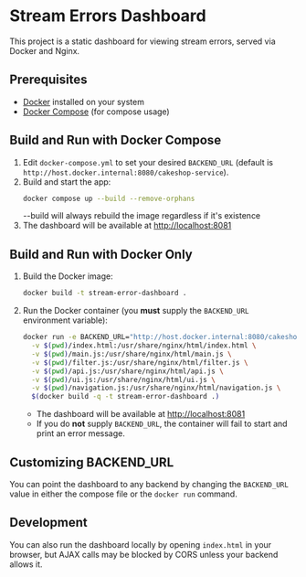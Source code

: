 # Stream Errors Dashboard

This project is a static dashboard for viewing stream errors, served via Docker and Nginx.

## Prerequisites
- [Docker](https://www.docker.com/get-started) installed on your system
- [Docker Compose](https://docs.docker.com/compose/) (for compose usage)

## Build and Run with Docker Compose

1. Edit `docker-compose.yml` to set your desired `BACKEND_URL` (default is `http://host.docker.internal:8080/cakeshop-service`).
2. Build and start the app:
   ```sh
   docker compose up --build --remove-orphans
   ```
   --build will always rebuild the image regardless if it's existence
3. The dashboard will be available at [http://localhost:8081](http://localhost:8081)

## Build and Run with Docker Only

1. Build the Docker image:
   ```sh
   docker build -t stream-error-dashboard .
   ```
2. Run the Docker container (you **must** supply the `BACKEND_URL` environment variable):
   ```sh
   docker run -e BACKEND_URL="http://host.docker.internal:8080/cakeshop-service" -p 8081:80 \
     -v $(pwd)/index.html:/usr/share/nginx/html/index.html \
     -v $(pwd)/main.js:/usr/share/nginx/html/main.js \
     -v $(pwd)/filter.js:/usr/share/nginx/html/filter.js \
     -v $(pwd)/api.js:/usr/share/nginx/html/api.js \
     -v $(pwd)/ui.js:/usr/share/nginx/html/ui.js \
     -v $(pwd)/navigation.js:/usr/share/nginx/html/navigation.js \
     $(docker build -q -t stream-error-dashboard .)
   ```
   - The dashboard will be available at [http://localhost:8081](http://localhost:8081)
   - If you do **not** supply `BACKEND_URL`, the container will fail to start and print an error message.

## Customizing BACKEND_URL

You can point the dashboard to any backend by changing the `BACKEND_URL` value in either the compose file or the `docker run` command.

## Development

You can also run the dashboard locally by opening `index.html` in your browser, but AJAX calls may be blocked by CORS unless your backend allows it. 